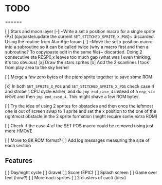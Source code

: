 # TODO
======

[ ] Stars and moon layer
    [-] ~Write a set x position macro for a single sprite (Px)
        (cp/paste/update the current `SET_STITCHED_SPRITE_X_POS`)~
        discarded. Using the routine from AtariAge forum
    [-] ~Move the set x position macro into a subroutine
        so it can be called twice (why a macro first and then
        a subroutine? To copy/paste edit in the same file)~
        discarded. Doing 2 consecutive sta RESP0,x leaves too
        much gap (what was I even thinking, it's too obvious)
    [x] Draw the stars sprites
    [x] Add the 2 scanlines I took from play area to the sky kernel

[ ] Merge a few zero bytes of the ptero sprite together to
    save some ROM

[x] In both `SET_SPRITE_X_POS` and `SET_STITCHED_SPRITE_X_POS`
    check case 4 and strobe 1 CPU cycle earlier, and do
    `jmp end_case_4` instead of a `nop`, `sta HMOVE` and 
    then `jmp end_case_4`. This might shave a few ROM bytes.

[ ] Try the idea of using 2 sprites for obstacles and then once
    the leftmost one is out of screen swap to 1 sprite and set
    the x position to the one of the rightmost obstacle in the 
    2 sprite formation (might require some extra ROM)

[ ] Check if the case 4 of the SET POS macro could be removed
    using just more HMOVE

[ ] Move to 8K ROM format?
[ ] Add log messages measuring the size of each section

## Features

[ ] Day/night cycle
[ ] Gravel
[ ] Score (EPIC)
[ ] Splash screen
[ ] Game over text (how?)
[ ] More cacti sprites
[ ] 2 clusters of cacti (idea)


